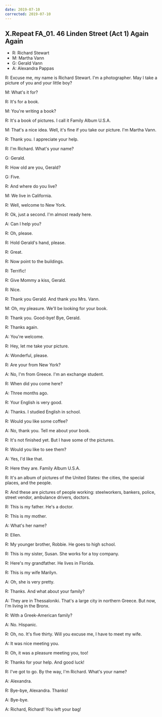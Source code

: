 ```yaml
---
date: 2019-07-10
corrected: 2019-07-10
---
```


## X.Repeat FA_01. 46 Linden Street (Act 1) Again Again

- R: Richard Stewart
- M: Martha Vann
- G: Gerald Vann
- A: Alexandra Pappas

R: Excuse me, my name is Richard Stewart. I'm a photographer. May I take a picture of you and your little boy?

M: What's it for?

R: It's for a book.

M: You're writing a book?

R: It's a book of pictures. I call it Family Album U.S.A.

M: That's a nice idea. Well, it's fine if you take our picture. I'm Martha Vann.

R: Thank you. I appreciate your help.

R: I'm Richard. What's your name?

G: Gerald.

R: How old are you, Gerald?

G: Five.

R: And where do you live?

M: We live in California.

R: Well, welcome to New York.

R: Ok, just a second. I'm almost ready here.

A: Can I help you?

R: Oh, please.

R: Hold Gerald's hand, please.

R: Great.

R: Now point to the buildings.

R: Terrific!

R: Give Mommy a kiss, Gerald.

R: Nice.

R: Thank you Gerald. And thank you Mrs. Vann.

M: Oh, my pleasure. We'll be looking for your book.

R: Thank you. Good-bye! Bye, Gerald.

R: Thanks again.

A: You're welcome.

R: Hey, let me take your picture.

A: Wonderful, please.

R: Are your from New York?

A: No, I'm from Greece. I'm an exchange student.

R: When did you come here?

A: Three months ago.

R: Your English is very good.

A: Thanks. I studied English in school.

R: Would you like some coffee?

A: No, thank you. Tell me about your book.

R: It's not finished yet. But I have some of the pictures.

R: Would you like to see them?

A: Yes, I'd like that.

R: Here they are. Family Album U.S.A.

R: It's an album of pictures of the United States: the cities, the special places, and the people.

R: And these are pictures of people working: steelworkers, bankers, police, street vendor, ambulance drivers, doctors.

R: This is my father. He's a doctor.

R: This is my mother.

A: What's her name?

R: Ellen.

R: My younger brother, Robbie. He goes to high school.

R: This is my sister, Susan. She works for a toy company.

R: Here's my grandfather. He lives in Florida.

R: This is my wife Marilyn.

A: Oh, she is very pretty.

R: Thanks. And what about your family?

A: They are in Thessaloniki. That's a large city in northern Greece. But now, I'm living in the Bronx.

R: With a Greek-American family?

A: No. Hispanic.

R: Oh, no. It's five thirty. Will you excuse me, I have to meet my wife.

A: It was nice meeting you.

R: Oh, it was a pleasure meeting you, too!

R: Thanks for your help. And good luck!

R: I've got to go. By the way, I'm Richard. What's your name?

A: Alexandra.

R: Bye-bye, Alexandra. Thanks!

A: Bye-bye.

A: Richard, Richard! You left your bag!
